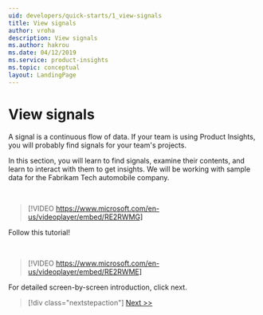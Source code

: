 ```yaml
---
uid: developers/quick-starts/1_view-signals
title: View signals
author: vroha
description: View signals
ms.author: hakrou
ms.date: 04/12/2019
ms.service: product-insights
ms.topic: conceptual
layout: LandingPage
---
```


# View signals 

A signal is a continuous flow of data. If your team is using Product Insights, you will probably find signals for your team's projects. 

In this section, you will learn to find signals, examine their contents, and learn to interact with them to get insights. We will be working with sample data for the Fabrikam Tech automobile company. 

<br/>

> [!VIDEO https://www.microsoft.com/en-us/videoplayer/embed/RE2RWMG]

Follow this tutorial! 

<br/>

> [!VIDEO https://www.microsoft.com/en-us/videoplayer/embed/RE2RWME]

For detailed screen-by-screen introduction, click next. 

> [!div class="nextstepaction"]
> [Next >>](1_1_find.md)
